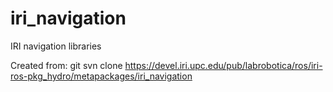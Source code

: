 iri_navigation
==============

IRI navigation libraries

Created from:
git svn clone https://devel.iri.upc.edu/pub/labrobotica/ros/iri-ros-pkg_hydro/metapackages/iri_navigation

